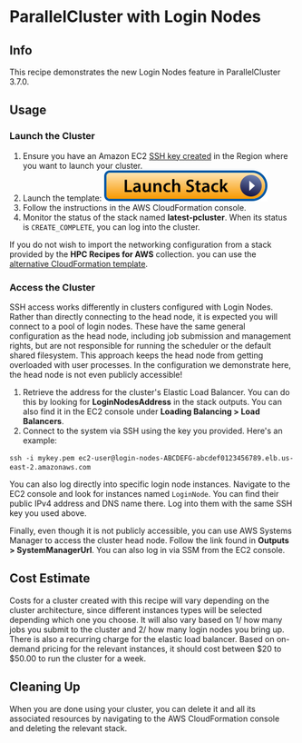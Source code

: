# ParallelCluster with Login Nodes

## Info

This recipe demonstrates the new Login Nodes feature in ParallelCluster 3.7.0.

## Usage

### Launch the Cluster

1. Ensure you have an Amazon EC2 [SSH key created](https://docs.aws.amazon.com/AWSEC2/latest/UserGuide/create-key-pairs.html#having-ec2-create-your-key-pair) in the Region where you want to launch your cluster.
2. Launch the template: [![Launch stack](../../../docs/media/launch-stack.svg)](https://us-east-2.console.aws.amazon.com/cloudformation/home?region=us-east-2#/stacks/create/review?stackName=login-nodes&templateURL=https://aws-hpc-recipes.s3.us-east-1.amazonaws.com/main/recipes/pcluster/login_nodes/assets/launch.yaml)
3. Follow the instructions in the AWS CloudFormation console. 
4. Monitor the status of the stack named **latest-pcluster**. When its status is `CREATE_COMPLETE`, you can log into the cluster. 

If you do not wish to import the networking configuration from a stack provided by the **HPC Recipes for AWS** collection. you can use the [alternative CloudFormation template](assets/launch-alt.yaml). 

### Access the Cluster

SSH access works differently in clusters configured with Login Nodes. Rather than directly connecting to the head node, it is expected you will connect to a pool of login nodes. These have the same general configuration as the head node, including job submission and management rights, but are not responsible for running the scheduler or the default shared filesystem. This approach keeps the head node from getting overloaded with user processes. In the configuration we demonstrate here, the head node is not even publicly accessible!

1. Retrieve the address for the cluster's Elastic Load Balancer. You can do this by looking for **LoginNodesAddress** in the stack outputs. You can also find it in the EC2 console under **Loading Balancing > Load Balancers**. 
2. Connect to the system via SSH using the key you provided. Here's an example:

```shell
ssh -i mykey.pem ec2-user@login-nodes-ABCDEFG-abcdef0123456789.elb.us-east-2.amazonaws.com
```

You can also log directly into specific login node instances. Navigate to the EC2 console and look for instances named `LoginNode`. You can find their public IPv4 address and DNS name there. Log into them with the same SSH key you used above. 

Finally, even though it is not publicly accessible, you can use AWS Systems Manager to access the cluster head node. Follow the link found in **Outputs > SystemManagerUrl**. You can also log in via SSM from the EC2 console. 

## Cost Estimate

Costs for a cluster created with this recipe will vary depending on the cluster architecture, since different instances types will be selected depending which one you choose. It will also vary based on 1/ how many jobs you submit to the cluster and 2/ how many login nodes you bring up. There is also a recurring charge for the elastic load balancer. Based on on-demand pricing for the relevant instances, it should cost between $20 to $50.00 to run the cluster for a week.

## Cleaning Up

When you are done using your cluster, you can delete it and all its associated resources by navigating to the AWS CloudFormation console and deleting the relevant stack.

